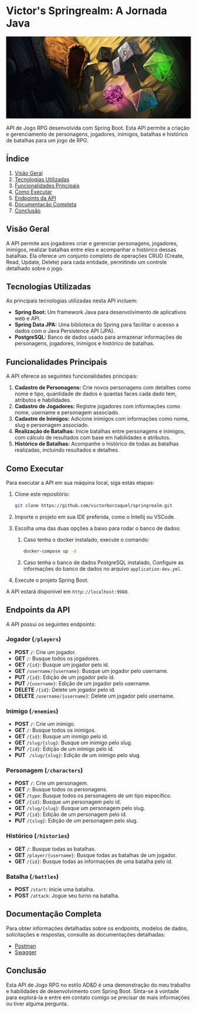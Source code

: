 # Victor's Springrealm: A Jornada Java

![](.github/images/cover.jpg)

API de Jogo RPG desenvolvida com Spring Boot. Esta API permite a criação e gerenciamento de personagens, jogadores, inimigos, batalhas e histórico de batalhas para um jogo de RPG.

## Índice

1. [Visão Geral](#visão-geral)
2. [Tecnologias Utilizadas](#tecnologias-utilizadas)
3. [Funcionalidades Principais](#funcionalidades-principais)
4. [Como Executar](#como-executar)
5. [Endpoints da API](#endpoints-da-api)
6. [Documentação Completa](#documentação-completa)
7. [Conclusão](#conclusão)

## Visão Geral

A API permite aos jogadores criar e gerenciar personagens, jogadores, inimigos, realizar batalhas entre eles e acompanhar o histórico dessas batalhas. Ela oferece um conjunto completo de operações CRUD (Create, Read, Update, Delete) para cada entidade, permitindo um controle detalhado sobre o jogo.

## Tecnologias Utilizadas

As principais tecnologias utilizadas nesta API incluem:

- **Spring Boot:** Um framework Java para desenvolvimento de aplicativos web e API.
- **Spring Data JPA:** Uma biblioteca do Spring para facilitar o acesso a dados com o Java Persistence API (JPA).
- **PostgreSQL:** Banco de dados usado para armazenar informações de personagens, jogadores, inimigos e histórico de batalhas.

## Funcionalidades Principais

A API oferece as seguintes funcionalidades principais:

1. **Cadastro de Personagens:** Crie novos personagens com detalhes como nome e tipo, quantidade de dados e quantas faces cada dado tem, atributos e habilidades.
2. **Cadastro de Jogadores:** Registre jogadores com informações como nome, username e personagem associado.
3. **Cadastro de Inimigos:** Adicione inimigos com informações como nome, slug e personagem associado.
4. **Realização de Batalhas:** Inicie batalhas entre personagens e inimigos, com cálculo de resultados com base em habilidades e atributos.
5. **Histórico de Batalhas:** Acompanhe o histórico de todas as batalhas realizadas, incluindo resultados e detalhes.

## Como Executar

Para executar a API em sua máquina local, siga estas etapas:

1. Clone este repositório:

   ```bash
   git clone https://github.com/victorborzaquel/springrealm.git
   ```

2. Importe o projeto em sua IDE preferida, como o Intellij ou VSCode.

3. Escolha uma das duas opções a baixo para rodar o banco de dados:

   1. Caso tenha o docker instalado, execute o comando:

      ```bash
      docker-compose up -d
      ```

   2. Caso tenha o banco de dados PostgreSQL instalado, Configure as informações do banco de dados no arquivo `application-dev.yml`.

4. Execute o projeto Spring Boot.

A API estará disponível em `http://localhost:9988`.

## Endpoints da API

A API possui os seguintes endpoints:  

### Jogador (`/players`)

- **POST** `/`: Crie um jogador.
- **GET** `/`: Busque todos os jogadores.
- **GET** `/{id}`: Busque um jogador pelo id.
- **GET** `/username/{username}`: Busque um jogador pelo username.
- **PUT** `/{id}`: Edição de um jogador pelo id.
- **PUT** `/{username}`: Edição de um jogador pelo username.
- **DELETE** `/{id}`: Delete um jogador pelo id.
- **DELETE** `/username/{username}`: Delete um jogador pelo username.

### Inimigo (`/enemies`)

- **POST** `/`: Crie um inimigo.
- **GET** `/`: Busque todos os inimigos.
- **GET** `/{id}`: Busque um inimigo pelo id.
- **GET** `/slug/{slug}`: Busque um inimigo pelo slug.
- **PUT** `/{id}`: Edição de um inimigo pelo id.
- **PUT** ` /slug/{slug}`: Edição de um inimigo pelo slug.

### Personagem (`/characters`)

- **POST** `/`: Crie um personagem.
- **GET** `/`: Busque todos os personagens.
- **GET** `/type`: Busque todos os personagens de um tipo específico.
- **GET** `/{id}`: Busque um personagem pelo id.
- **GET** `/slug/{slug}`: Busque um personagem pelo slug.
- **PUT** `/{id}`: Edição de um personagem pelo id.
- **PUT** `/{slug}`: Edição de um personagem pelo slug.

### Histórico (`/histories`)

- **GET** `/`: Busque todas as batalhas.
- **GET** `/player/{username}`: Busque todas as batalhas de um jogador.
- **GET** `/{id}`: Busque todas as informações de uma batalha pelo id.

### Batalha (`/battles`)

- **POST** `/start`: Inicie uma batalha.
- **POST** `/attack`: Jogue seu turno na batalha.

## Documentação Completa

Para obter informações detalhadas sobre os endpoints, modelos de dados, solicitações e respostas, consulte as documentações detalhadas:

- [Postman](https://www.postman.com/victorborzaquel/workspace/victor-s-springrealm-a-jornada-java/overview)
- [Swagger](https://www.postman.com/victorborzaquel/workspace/victor-s-springrealm-a-jornada-java/overview)

## Conclusão

Esta API de Jogo RPG no estilo AD&D é uma demonstração do meu trabalho e habilidades de desenvolvimento com Spring Boot. Sinta-se à vontade para explorá-la e entre em contato comigo se precisar de mais informações ou tiver alguma pergunta.